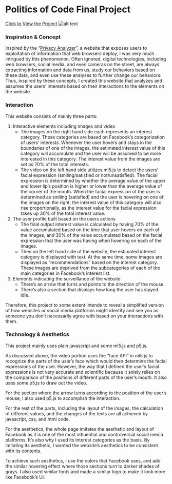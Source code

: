 # Politics of Code Final Project
[Click to View the Project](https://clarayao.github.io/poc_final_project/)
![alt text](https://github.com/clarayao/poc_final_project/blob/201c389b55c7f5f5777901e7133ab1cb7049373d/img/A3A1085F-46F7-4D04-A7F0-5839F4ED7383_1_105_c.jpeg "Project Scrren Shot")

### Inspiration & Concept
Inspired by the “[Privacy Analyzer](https://privacy.net/analyzer/)”, a website that exposes users to exploitation of information that web browsers deploy, 
I was very much intrigued by this phenomenon. Often ignored, digital technologies, including web browsers, social media, and even cameras on the street, 
are always extracting information and data from us, study our behaviors based on these data, and even use these analyses to further change our behaviors. 
Thus, inspired by these concepts, I created this website that analyzes and assumes the users’ interests based on their interactions to the elements on the
website.

### Interaction
This website consists of mainly three parts: 
1. Interactive elements including images and video
   * The images on the right hand side each represents an interest category. These categories are based on Facebook’s categorization of users’ interests. Whenever the user hovers and stays in the boundaries of one of the images, the estimated interest value of this category will accumulate and the user will be assumed to be more interested in this category. The interest value from the images are set as 70% of the total interests.
   * The video on the left hand side utilizes ml5.js to detect the users’ facial expression (smiling/satisfied or not/unsatisfied). The facial expression is determined by whether the average value of the upper and lower lip’s position is higher or lower than the average value of the corner of the mouth. When the facial expression of the user is determined as smiling (satisfied) and the user is hovering on one of the images on the right, the interest value of this category will also rise proportionally, as the interest value for the facial expression takes up 30% of the total interest value.
2. The user profile built based on the users actions
   * The final output interest value is calculated by having 70% of the value accumulated based on the time that user hovers on each of the images, and 30% of the value accumulated based on the facial expression that the user was having when hovering on each of the images.
   * Then on the left hand side of the website, the estimated interest category is displayed with text. At the same time, some images are displayed as “recommendations” based on the interest category. These images are deprived from the subcategories of each of the main categories in Facebook’s interest list.
3. Elements indicating the surveillance of the website
   * There’s an arrow that turns and points to the direction of the mouse.
   * There’s also a section that displays how long the user has stayed idle.

Therefore, this project to some extent intends to reveal a simplified version of how websites or social media platforms might identify and see you as someone you don’t necessarily agree with based on your interactions with them.

### Technology & Aesthetics
This project mainly uses plain javascript and some ml5.js and p5.js. 

As discussed above, the video portion uses the “face API” in ml5.js to recognize the parts of the user’s face which would then determine the facial expressions of the user. However, the way that I defined the user’s facial expressions is not very accurate and scientific because it solely relies on the comparison of the positions of different parts of the user’s mouth. It also uses some p5.js to draw out the video.

For the section where the arrow turns according to the position of the user’s mouse, I also used p5.js to accomplish the interaction.

For the rest of the parts, including the layout of the images, the calculation of different values, and the changes of the texts are all achieved by javascript, css, and html code.


For the aesthetics, the whole page imitates the aesthetic and layout of Facebook as it is one of the most influential and controversial social media platforms. It’s also why I used its interest categories as the basis. By imitating its aesthetic, I wanted the website’s aesthetics to be consistent with its contents. 

To achieve such aesthetics, I use the colors that Facebook uses, and add the similar hovering effect where those sections turn to darker shades of grays. I also used similar fonts and made a similar logo to make it look more like Facebook’s UI.
